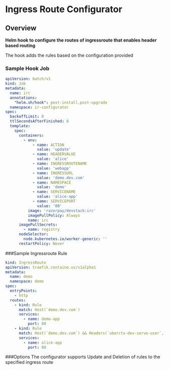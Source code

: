 # Ingress Route Configurator 

## Overview
**Helm hook to configure the routes of ingressroute that enables header based routing**

The hook adds the rules based on the configuration provided

### Sample Hook Job 
```yaml
apiVersion: batch/v1
kind: Job
metadata:
  name: irc
  annotations:
    "helm.sh/hook": post-install,post-upgrade
  namespace: ir-configurator
spec:
  backoffLimit: 0
  ttlSecondsAfterFinished: 0
  template:
    spec:
      containers:
        - env:
            - name: ACTION
              value: 'update'
            - name: HEADERVALUE
              value: 'alice'
            - name: INGRESSROUTENAME
              value: 'webapp'
            - name: INGRESSURL
              value: 'demo.dev.com'
            - name: NAMESPACE
              value: 'demo'
            - name: SERVICENAME
              value: 'alice-app'
            - name: SERVICEPORT
              value: '80'
          image: 'razorpay/devstack:irc'
          imagePullPolicy: Always
          name: irc
      imagePullSecrets:
        - name: registry
      nodeSelector:
        node.kubernetes.io/worker-generic: ''
      restartPolicy: Never
```
###Sample Ingressroute Rule
```yaml 
kind: IngressRoute
apiVersion: traefik.containo.us/v1alpha1
metadata:
  name: demo
  namespace: demo
spec:
  entryPoints:
    - http
  routes:
    - kind: Rule
      match: Host(`demo.dev.com`)
      services:
        - name: demo-app
          port: 80
    - kind: Rule
      match: Host(`demo.dev.com`) && Headers(`uberctx-dev-serve-user`,`alice`)
      services:  
        - name: alice-app
          port: 80
```

###Options 
The configurator supports Update and Deletion of rules to the specified ingress route 

